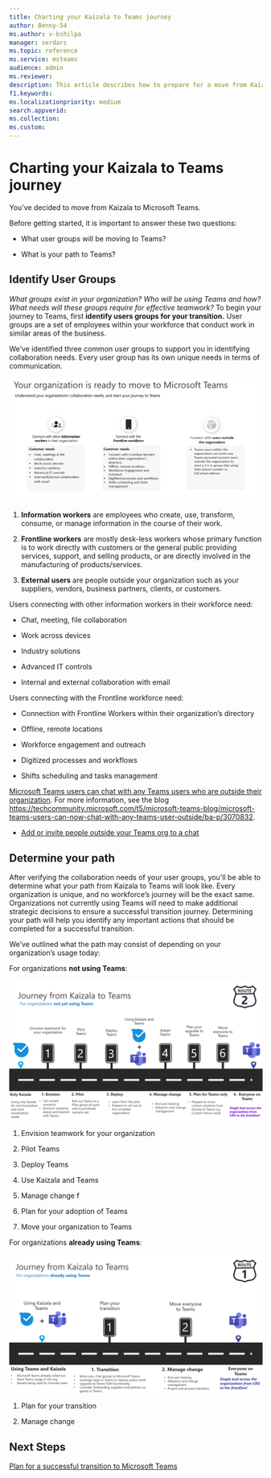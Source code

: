 ```yaml
---
title: Charting your Kaizala to Teams journey
author: Benny-54
ms.author: v-bshilpa
manager: serdars
ms.topic: reference
ms.service: msteams
audience: admin
ms.reviewer: 
description: This article describes how to prepare for a move from Kaizala to Microsoft Teams.  
f1.keywords:
ms.localizationpriority: medium
search.appverid:
ms.collection:
ms.custom:
---
```


# Charting your Kaizala to Teams journey

You’ve decided to move from Kaizala to Microsoft Teams.

Before getting started, it is important to answer these two questions:

- What user groups will be moving to Teams?  

- What is your path to Teams?

## Identify User Groups

*What groups exist in your organization? Who will be using Teams and how? What needs will these groups require for effective teamwork?* To begin your journey to Teams, first **identify users groups for your transition.**  User groups are a set of employees within your workforce that conduct work in similar areas of the business. 

We’ve identified three common user groups to support you in identifying collaboration needs. Every user group has its own unique needs in terms of communication. 

![Chart of User Groups for Transition](media/kaizala-user-groups.png)

 1. **Information workers** are employees who create, use, transform, consume, or manage information in the course of their work.

 2. **Frontline workers** are mostly desk-less workers whose primary function is to work directly with customers or the general public providing services, support, and selling products, or are directly involved in the manufacturing of products/services.

 3. **External users** are people outside your organization such as your suppliers, vendors, business partners, clients, or customers.

Users connecting with other information workers in their workforce need:

- Chat, meeting, file collaboration

- Work across devices

- Industry solutions

- Advanced IT controls
  
- Internal and external collaboration with email

Users connecting with the Frontline workforce need:

- Connection with Frontline Workers within their organization’s directory

- Offline, remote locations

- Workforce engagement and outreach

- Digitized processes and workflows

- Shifts scheduling and tasks management

[Microsoft Teams users can chat with any Teams users who are outside their organization](https://techcommunity.microsoft.com/t5/microsoft-teams-blog/microsoft-teams-users-can-now-chat-with-any-teams-user-outside/ba-p/3070832). For more information, see the blog https://techcommunity.microsoft.com/t5/microsoft-teams-blog/microsoft-teams-users-can-now-chat-with-any-teams-user-outside/ba-p/3070832.

- [Add or invite people outside your Teams org to a chat](https://support.microsoft.com/en-us/office/add-or-invite-people-outside-your-teams-org-to-a-chat-6897ab47-9f60-4db6-8b95-18599714fe57)

## Determine your path

After verifying the collaboration needs of your user groups, you'll be able to determine what your path from Kaizala to Teams will look like. Every organization is unique, and no workforce’s journey will be the exact same. Organizations not currently using Teams will need to make additional strategic decisions to ensure a successful transition journey. Determining your path will help you identify any important actions that should be completed for a successful transition.

We’ve outlined what the path may consist of depending on your organization’s usage today:  

For organizations **not using Teams**:

![Path for organizations not currently using Teams](media/kaizala-not-using-teams.png)

 1. Envision teamwork for your organization

 2. Pilot Teams
  
 3. Deploy Teams
  
 4. Use Kaizala and Teams
  
 5. Manage change
f
 6. Plan for your adoption of Teams

 7. Move your organization to Teams

For organizations **already using Teams**:

![Path for organizations currently using Teams](media/kaizala-using-teams.png)

 1. Plan for your transition

 2. Manage change

## Next Steps

<a name="ControlSyncThroughput"> </a>

[Plan for a successful transition to Microsoft Teams](/MicrosoftTeams/plan-your-move-kaizala)

